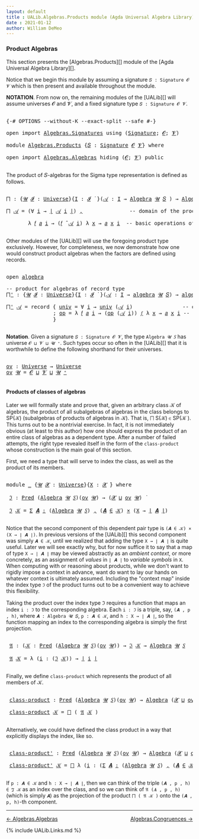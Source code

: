 ```yaml
---
layout: default
title : UALib.Algebras.Products module (Agda Universal Algebra Library)
date : 2021-01-12
author: William DeMeo
---
```



### <a id="product-algebras">Product Algebras</a>

This section presents the [Algebras.Products][] module of the [Agda Universal Algebra Library][].

Notice that we begin this module by assuming a signature `𝑆 : Signature 𝓞 𝓥` which is then present and available throughout the module.

**NOTATION**.  From now on, the remaining modules of the [UALib][] will assume universes 𝓞 and 𝓥, and a fixed signature type `𝑆 : Signature 𝓞 𝓥`.

<pre class="Agda">

<a id="587" class="Symbol">{-#</a> <a id="591" class="Keyword">OPTIONS</a> <a id="599" class="Pragma">--without-K</a> <a id="611" class="Pragma">--exact-split</a> <a id="625" class="Pragma">--safe</a> <a id="632" class="Symbol">#-}</a>

<a id="637" class="Keyword">open</a> <a id="642" class="Keyword">import</a> <a id="649" href="Algebras.Signatures.html" class="Module">Algebras.Signatures</a> <a id="669" class="Keyword">using</a> <a id="675" class="Symbol">(</a><a id="676" href="Algebras.Signatures.html#1299" class="Function">Signature</a><a id="685" class="Symbol">;</a> <a id="687" href="Prelude.Preliminaries.html#5595" class="Generalizable">𝓞</a><a id="688" class="Symbol">;</a> <a id="690" href="Universes.html#262" class="Generalizable">𝓥</a><a id="691" class="Symbol">)</a>

<a id="694" class="Keyword">module</a> <a id="701" href="Algebras.Products.html" class="Module">Algebras.Products</a> <a id="719" class="Symbol">{</a><a id="720" href="Algebras.Products.html#720" class="Bound">𝑆</a> <a id="722" class="Symbol">:</a> <a id="724" href="Algebras.Signatures.html#1299" class="Function">Signature</a> <a id="734" href="Prelude.Preliminaries.html#5595" class="Generalizable">𝓞</a> <a id="736" href="Universes.html#262" class="Generalizable">𝓥</a><a id="737" class="Symbol">}</a> <a id="739" class="Keyword">where</a>

<a id="746" class="Keyword">open</a> <a id="751" class="Keyword">import</a> <a id="758" href="Algebras.Algebras.html" class="Module">Algebras.Algebras</a> <a id="776" class="Keyword">hiding</a> <a id="783" class="Symbol">(</a><a id="784" href="Prelude.Preliminaries.html#5595" class="Generalizable">𝓞</a><a id="785" class="Symbol">;</a> <a id="787" href="Universes.html#262" class="Generalizable">𝓥</a><a id="788" class="Symbol">)</a> <a id="790" class="Keyword">public</a>

</pre>

The product of 𝑆-algebras for the Sigma type representation is defined as follows.

<pre class="Agda">

<a id="⨅"></a><a id="908" href="Algebras.Products.html#908" class="Function">⨅</a> <a id="910" class="Symbol">:</a> <a id="912" class="Symbol">{</a><a id="913" href="Algebras.Products.html#913" class="Bound">𝓤</a> <a id="915" href="Algebras.Products.html#915" class="Bound">𝓘</a> <a id="917" class="Symbol">:</a> <a id="919" href="Agda.Primitive.html#423" class="Postulate">Universe</a><a id="927" class="Symbol">}{</a><a id="929" href="Algebras.Products.html#929" class="Bound">I</a> <a id="931" class="Symbol">:</a> <a id="933" href="Algebras.Products.html#915" class="Bound">𝓘</a> <a id="935" href="Universes.html#403" class="Function Operator">̇</a> <a id="937" class="Symbol">}(</a><a id="939" href="Algebras.Products.html#939" class="Bound">𝒜</a> <a id="941" class="Symbol">:</a> <a id="943" href="Algebras.Products.html#929" class="Bound">I</a> <a id="945" class="Symbol">→</a> <a id="947" href="Algebras.Algebras.html#694" class="Function">Algebra</a> <a id="955" href="Algebras.Products.html#913" class="Bound">𝓤</a> <a id="957" href="Algebras.Products.html#720" class="Bound">𝑆</a> <a id="959" class="Symbol">)</a> <a id="961" class="Symbol">→</a> <a id="963" href="Algebras.Algebras.html#694" class="Function">Algebra</a> <a id="971" class="Symbol">(</a><a id="972" href="Algebras.Products.html#915" class="Bound">𝓘</a> <a id="974" href="Agda.Primitive.html#636" class="Primitive Operator">⊔</a> <a id="976" href="Algebras.Products.html#913" class="Bound">𝓤</a><a id="977" class="Symbol">)</a> <a id="979" href="Algebras.Products.html#720" class="Bound">𝑆</a>

<a id="982" href="Algebras.Products.html#908" class="Function">⨅</a> <a id="984" href="Algebras.Products.html#984" class="Bound">𝒜</a> <a id="986" class="Symbol">=</a> <a id="988" class="Symbol">(∀</a> <a id="991" href="Algebras.Products.html#991" class="Bound">i</a> <a id="993" class="Symbol">→</a> <a id="995" href="Prelude.Preliminaries.html#13518" class="Function Operator">∣</a> <a id="997" href="Algebras.Products.html#984" class="Bound">𝒜</a> <a id="999" href="Algebras.Products.html#991" class="Bound">i</a> <a id="1001" href="Prelude.Preliminaries.html#13518" class="Function Operator">∣</a><a id="1002" class="Symbol">)</a> <a id="1004" href="Prelude.Preliminaries.html#14513" class="InductiveConstructor Operator">,</a>               <a id="1020" class="Comment">-- domain of the product algebra</a>

       <a id="1061" class="Symbol">λ</a> <a id="1063" href="Algebras.Products.html#1063" class="Bound">𝑓</a> <a id="1065" href="Algebras.Products.html#1065" class="Bound">𝑎</a> <a id="1067" href="Algebras.Products.html#1067" class="Bound">i</a> <a id="1069" class="Symbol">→</a> <a id="1071" class="Symbol">(</a><a id="1072" href="Algebras.Products.html#1063" class="Bound">𝑓</a> <a id="1074" href="Algebras.Algebras.html#2991" class="Function Operator">̂</a> <a id="1076" href="Algebras.Products.html#984" class="Bound">𝒜</a> <a id="1078" href="Algebras.Products.html#1067" class="Bound">i</a><a id="1079" class="Symbol">)</a> <a id="1081" class="Symbol">λ</a> <a id="1083" href="Algebras.Products.html#1083" class="Bound">x</a> <a id="1085" class="Symbol">→</a> <a id="1087" href="Algebras.Products.html#1065" class="Bound">𝑎</a> <a id="1089" href="Algebras.Products.html#1083" class="Bound">x</a> <a id="1091" href="Algebras.Products.html#1067" class="Bound">i</a>  <a id="1094" class="Comment">-- basic operations of the product algebra</a>

</pre>

Other modules of the [UALib][] will use the foregoing product type exclusively.  However, for completeness, we now demonstrate how one would construct product algebras when the factors are defined using records.

<pre class="Agda">

<a id="1377" class="Keyword">open</a> <a id="1382" href="Algebras.Algebras.html#1844" class="Module">algebra</a>

<a id="1391" class="Comment">-- product for algebras of record type</a>
<a id="⨅&#39;"></a><a id="1430" href="Algebras.Products.html#1430" class="Function">⨅&#39;</a> <a id="1433" class="Symbol">:</a> <a id="1435" class="Symbol">{</a><a id="1436" href="Algebras.Products.html#1436" class="Bound">𝓤</a> <a id="1438" href="Algebras.Products.html#1438" class="Bound">𝓘</a> <a id="1440" class="Symbol">:</a> <a id="1442" href="Agda.Primitive.html#423" class="Postulate">Universe</a><a id="1450" class="Symbol">}{</a><a id="1452" href="Algebras.Products.html#1452" class="Bound">I</a> <a id="1454" class="Symbol">:</a> <a id="1456" href="Algebras.Products.html#1438" class="Bound">𝓘</a> <a id="1458" href="Universes.html#403" class="Function Operator">̇</a> <a id="1460" class="Symbol">}(</a><a id="1462" href="Algebras.Products.html#1462" class="Bound">𝒜</a> <a id="1464" class="Symbol">:</a> <a id="1466" href="Algebras.Products.html#1452" class="Bound">I</a> <a id="1468" class="Symbol">→</a> <a id="1470" href="Algebras.Algebras.html#1844" class="Record">algebra</a> <a id="1478" href="Algebras.Products.html#1436" class="Bound">𝓤</a> <a id="1480" href="Algebras.Products.html#720" class="Bound">𝑆</a><a id="1481" class="Symbol">)</a> <a id="1483" class="Symbol">→</a> <a id="1485" href="Algebras.Algebras.html#1844" class="Record">algebra</a> <a id="1493" class="Symbol">(</a><a id="1494" href="Algebras.Products.html#1438" class="Bound">𝓘</a> <a id="1496" href="Agda.Primitive.html#636" class="Primitive Operator">⊔</a> <a id="1498" href="Algebras.Products.html#1436" class="Bound">𝓤</a><a id="1499" class="Symbol">)</a> <a id="1501" href="Algebras.Products.html#720" class="Bound">𝑆</a>

<a id="1504" href="Algebras.Products.html#1430" class="Function">⨅&#39;</a> <a id="1507" href="Algebras.Products.html#1507" class="Bound">𝒜</a> <a id="1509" class="Symbol">=</a> <a id="1511" class="Keyword">record</a> <a id="1518" class="Symbol">{</a> <a id="1520" href="Algebras.Algebras.html#1942" class="Field">univ</a> <a id="1525" class="Symbol">=</a> <a id="1527" class="Symbol">∀</a> <a id="1529" href="Algebras.Products.html#1529" class="Bound">i</a> <a id="1531" class="Symbol">→</a> <a id="1533" href="Algebras.Algebras.html#1942" class="Field">univ</a> <a id="1538" class="Symbol">(</a><a id="1539" href="Algebras.Products.html#1507" class="Bound">𝒜</a> <a id="1541" href="Algebras.Products.html#1529" class="Bound">i</a><a id="1542" class="Symbol">)</a>                <a id="1559" class="Comment">-- domain</a>
               <a id="1584" class="Symbol">;</a> <a id="1586" href="Algebras.Algebras.html#1956" class="Field">op</a> <a id="1589" class="Symbol">=</a> <a id="1591" class="Symbol">λ</a> <a id="1593" href="Algebras.Products.html#1593" class="Bound">𝑓</a> <a id="1595" href="Algebras.Products.html#1595" class="Bound">𝑎</a> <a id="1597" href="Algebras.Products.html#1597" class="Bound">i</a> <a id="1599" class="Symbol">→</a> <a id="1601" class="Symbol">(</a><a id="1602" href="Algebras.Algebras.html#1956" class="Field">op</a> <a id="1605" class="Symbol">(</a><a id="1606" href="Algebras.Products.html#1507" class="Bound">𝒜</a> <a id="1608" href="Algebras.Products.html#1597" class="Bound">i</a><a id="1609" class="Symbol">))</a> <a id="1612" href="Algebras.Products.html#1593" class="Bound">𝑓</a> <a id="1614" class="Symbol">λ</a> <a id="1616" href="Algebras.Products.html#1616" class="Bound">x</a> <a id="1618" class="Symbol">→</a> <a id="1620" href="Algebras.Products.html#1595" class="Bound">𝑎</a> <a id="1622" href="Algebras.Products.html#1616" class="Bound">x</a> <a id="1624" href="Algebras.Products.html#1597" class="Bound">i</a> <a id="1626" class="Comment">-- basic operations</a>
               <a id="1661" class="Symbol">}</a>

</pre>



**Notation**. Given a signature `𝑆 : Signature 𝓞 𝓥`, the type `Algebra 𝓤 𝑆` has universe `𝓞 ⊔ 𝓥 ⊔ 𝓤 ⁺`.  Such types occur so often in the [UALib][] that it is worthwhile to define the following shorthand for their universes.

<pre class="Agda">

<a id="ov"></a><a id="1918" href="Algebras.Products.html#1918" class="Function">ov</a> <a id="1921" class="Symbol">:</a> <a id="1923" href="Agda.Primitive.html#423" class="Postulate">Universe</a> <a id="1932" class="Symbol">→</a> <a id="1934" href="Agda.Primitive.html#423" class="Postulate">Universe</a>
<a id="1943" href="Algebras.Products.html#1918" class="Function">ov</a> <a id="1946" href="Algebras.Products.html#1946" class="Bound">𝓤</a> <a id="1948" class="Symbol">=</a> <a id="1950" href="Algebras.Products.html#734" class="Bound">𝓞</a> <a id="1952" href="Agda.Primitive.html#636" class="Primitive Operator">⊔</a> <a id="1954" href="Algebras.Products.html#736" class="Bound">𝓥</a> <a id="1956" href="Agda.Primitive.html#636" class="Primitive Operator">⊔</a> <a id="1958" href="Algebras.Products.html#1946" class="Bound">𝓤</a> <a id="1960" href="Agda.Primitive.html#606" class="Primitive Operator">⁺</a>

</pre>



#### <a id="products-of-classes-of-algebras">Products of classes of algebras</a>

Later we will formally state and prove that, given an arbitrary class 𝒦 of algebras, the product of all subalgebras of algebras in the class belongs to SP(𝒦) (subalgebras of products of algebras in 𝒦). That is, ⨅ S(𝒦) ∈ SP(𝒦 ). This turns out to be a nontrivial exercise. In fact, it is not immediately obvious (at least to this author) how one should express the product of an entire class of algebras as a dependent type. After a number of failed attempts, the right type revealed itself in the form of the `class-product` whose construction is the main goal of this section.

First, we need a type that will serve to index the class, as well as the product of its members.

<pre class="Agda">

<a id="2750" class="Keyword">module</a> <a id="2757" href="Algebras.Products.html#2757" class="Module">_</a> <a id="2759" class="Symbol">{</a><a id="2760" href="Algebras.Products.html#2760" class="Bound">𝓤</a> <a id="2762" href="Algebras.Products.html#2762" class="Bound">𝓧</a> <a id="2764" class="Symbol">:</a> <a id="2766" href="Agda.Primitive.html#423" class="Postulate">Universe</a><a id="2774" class="Symbol">}{</a><a id="2776" href="Algebras.Products.html#2776" class="Bound">X</a> <a id="2778" class="Symbol">:</a> <a id="2780" href="Algebras.Products.html#2762" class="Bound">𝓧</a> <a id="2782" href="Universes.html#403" class="Function Operator">̇</a><a id="2783" class="Symbol">}</a> <a id="2785" class="Keyword">where</a>

 <a id="2793" href="Algebras.Products.html#2793" class="Function">ℑ</a> <a id="2795" class="Symbol">:</a> <a id="2797" href="Relations.Discrete.html#1408" class="Function">Pred</a> <a id="2802" class="Symbol">(</a><a id="2803" href="Algebras.Algebras.html#694" class="Function">Algebra</a> <a id="2811" href="Algebras.Products.html#2760" class="Bound">𝓤</a> <a id="2813" href="Algebras.Products.html#720" class="Bound">𝑆</a><a id="2814" class="Symbol">)(</a><a id="2816" href="Algebras.Products.html#1918" class="Function">ov</a> <a id="2819" href="Algebras.Products.html#2760" class="Bound">𝓤</a><a id="2820" class="Symbol">)</a> <a id="2822" class="Symbol">→</a> <a id="2824" class="Symbol">(</a><a id="2825" href="Algebras.Products.html#2762" class="Bound">𝓧</a> <a id="2827" href="Agda.Primitive.html#636" class="Primitive Operator">⊔</a> <a id="2829" href="Algebras.Products.html#1918" class="Function">ov</a> <a id="2832" href="Algebras.Products.html#2760" class="Bound">𝓤</a><a id="2833" class="Symbol">)</a> <a id="2835" href="Universes.html#403" class="Function Operator">̇</a>

 <a id="2839" href="Algebras.Products.html#2793" class="Function">ℑ</a> <a id="2841" href="Algebras.Products.html#2841" class="Bound">𝒦</a> <a id="2843" class="Symbol">=</a> <a id="2845" href="MGS-MLTT.html#3074" class="Function">Σ</a> <a id="2847" href="Algebras.Products.html#2847" class="Bound">𝑨</a> <a id="2849" href="MGS-MLTT.html#3074" class="Function">꞉</a> <a id="2851" class="Symbol">(</a><a id="2852" href="Algebras.Algebras.html#694" class="Function">Algebra</a> <a id="2860" href="Algebras.Products.html#2760" class="Bound">𝓤</a> <a id="2862" href="Algebras.Products.html#720" class="Bound">𝑆</a><a id="2863" class="Symbol">)</a> <a id="2865" href="MGS-MLTT.html#3074" class="Function">,</a> <a id="2867" class="Symbol">(</a><a id="2868" href="Algebras.Products.html#2847" class="Bound">𝑨</a> <a id="2870" href="Relations.Discrete.html#2407" class="Function Operator">∈</a> <a id="2872" href="Algebras.Products.html#2841" class="Bound">𝒦</a><a id="2873" class="Symbol">)</a> <a id="2875" href="MGS-MLTT.html#3515" class="Function Operator">×</a> <a id="2877" class="Symbol">(</a><a id="2878" href="Algebras.Products.html#2776" class="Bound">X</a> <a id="2880" class="Symbol">→</a> <a id="2882" href="Prelude.Preliminaries.html#13518" class="Function Operator">∣</a> <a id="2884" href="Algebras.Products.html#2847" class="Bound">𝑨</a> <a id="2886" href="Prelude.Preliminaries.html#13518" class="Function Operator">∣</a><a id="2887" class="Symbol">)</a>

</pre>

Notice that the second component of this dependent pair type is  `(𝑨 ∈ 𝒦) × (X → ∣ 𝑨 ∣)`. In previous versions of the [UALib][] this second component was simply `𝑨 ∈ 𝒦`, until we realized that adding the type `X → ∣ 𝑨 ∣` is quite useful. Later we will see exactly why, but for now suffice it to say that a map of type `X → ∣ 𝑨 ∣` may be viewed abstractly as an *ambient context*, or more concretely, as an assignment of *values* in `∣ 𝑨 ∣` to *variable symbols* in `X`.  When computing with or reasoning about products, while we don't want to rigidly impose a context in advance, want do want to lay our hands on whatever context is ultimately assumed.  Including the "context map" inside the index type `ℑ` of the product turns out to be a convenient way to achieve this flexibility.


Taking the product over the index type ℑ requires a function that maps an index `i : ℑ` to the corresponding algebra.  Each `i : ℑ` is a triple, say, `(𝑨 , p , h)`, where `𝑨 : Algebra 𝓤 𝑆`, `p : 𝑨 ∈ 𝒦`, and `h : X → ∣ 𝑨 ∣`, so the function mapping an index to the corresponding algebra is simply the first projection.

<pre class="Agda">

 <a id="4023" href="Algebras.Products.html#4023" class="Function">𝔄</a> <a id="4025" class="Symbol">:</a> <a id="4027" class="Symbol">(</a><a id="4028" href="Algebras.Products.html#4028" class="Bound">𝒦</a> <a id="4030" class="Symbol">:</a> <a id="4032" href="Relations.Discrete.html#1408" class="Function">Pred</a> <a id="4037" class="Symbol">(</a><a id="4038" href="Algebras.Algebras.html#694" class="Function">Algebra</a> <a id="4046" href="Algebras.Products.html#2760" class="Bound">𝓤</a> <a id="4048" href="Algebras.Products.html#720" class="Bound">𝑆</a><a id="4049" class="Symbol">)(</a><a id="4051" href="Algebras.Products.html#1918" class="Function">ov</a> <a id="4054" href="Algebras.Products.html#2760" class="Bound">𝓤</a><a id="4055" class="Symbol">))</a> <a id="4058" class="Symbol">→</a> <a id="4060" href="Algebras.Products.html#2793" class="Function">ℑ</a> <a id="4062" href="Algebras.Products.html#4028" class="Bound">𝒦</a> <a id="4064" class="Symbol">→</a> <a id="4066" href="Algebras.Algebras.html#694" class="Function">Algebra</a> <a id="4074" href="Algebras.Products.html#2760" class="Bound">𝓤</a> <a id="4076" href="Algebras.Products.html#720" class="Bound">𝑆</a>

 <a id="4080" href="Algebras.Products.html#4023" class="Function">𝔄</a> <a id="4082" href="Algebras.Products.html#4082" class="Bound">𝒦</a> <a id="4084" class="Symbol">=</a> <a id="4086" class="Symbol">λ</a> <a id="4088" class="Symbol">(</a><a id="4089" href="Algebras.Products.html#4089" class="Bound">i</a> <a id="4091" class="Symbol">:</a> <a id="4093" class="Symbol">(</a><a id="4094" href="Algebras.Products.html#2793" class="Function">ℑ</a> <a id="4096" href="Algebras.Products.html#4082" class="Bound">𝒦</a><a id="4097" class="Symbol">))</a> <a id="4100" class="Symbol">→</a> <a id="4102" href="Prelude.Preliminaries.html#13518" class="Function Operator">∣</a> <a id="4104" href="Algebras.Products.html#4089" class="Bound">i</a> <a id="4106" href="Prelude.Preliminaries.html#13518" class="Function Operator">∣</a>

</pre>

Finally, we define `class-product` which represents the product of all members of 𝒦.

<pre class="Agda">

 <a id="4222" href="Algebras.Products.html#4222" class="Function">class-product</a> <a id="4236" class="Symbol">:</a> <a id="4238" href="Relations.Discrete.html#1408" class="Function">Pred</a> <a id="4243" class="Symbol">(</a><a id="4244" href="Algebras.Algebras.html#694" class="Function">Algebra</a> <a id="4252" href="Algebras.Products.html#2760" class="Bound">𝓤</a> <a id="4254" href="Algebras.Products.html#720" class="Bound">𝑆</a><a id="4255" class="Symbol">)(</a><a id="4257" href="Algebras.Products.html#1918" class="Function">ov</a> <a id="4260" href="Algebras.Products.html#2760" class="Bound">𝓤</a><a id="4261" class="Symbol">)</a> <a id="4263" class="Symbol">→</a> <a id="4265" href="Algebras.Algebras.html#694" class="Function">Algebra</a> <a id="4273" class="Symbol">(</a><a id="4274" href="Algebras.Products.html#2762" class="Bound">𝓧</a> <a id="4276" href="Agda.Primitive.html#636" class="Primitive Operator">⊔</a> <a id="4278" href="Algebras.Products.html#1918" class="Function">ov</a> <a id="4281" href="Algebras.Products.html#2760" class="Bound">𝓤</a><a id="4282" class="Symbol">)</a> <a id="4284" href="Algebras.Products.html#720" class="Bound">𝑆</a>

 <a id="4288" href="Algebras.Products.html#4222" class="Function">class-product</a> <a id="4302" href="Algebras.Products.html#4302" class="Bound">𝒦</a> <a id="4304" class="Symbol">=</a> <a id="4306" href="Algebras.Products.html#908" class="Function">⨅</a> <a id="4308" class="Symbol">(</a> <a id="4310" href="Algebras.Products.html#4023" class="Function">𝔄</a> <a id="4312" href="Algebras.Products.html#4302" class="Bound">𝒦</a> <a id="4314" class="Symbol">)</a>

</pre>

Alternatively, we could have defined the class product in a way that explicitly displays the index, like so.

<pre class="Agda">

 <a id="4454" href="Algebras.Products.html#4454" class="Function">class-product&#39;</a> <a id="4469" class="Symbol">:</a> <a id="4471" href="Relations.Discrete.html#1408" class="Function">Pred</a> <a id="4476" class="Symbol">(</a><a id="4477" href="Algebras.Algebras.html#694" class="Function">Algebra</a> <a id="4485" href="Algebras.Products.html#2760" class="Bound">𝓤</a> <a id="4487" href="Algebras.Products.html#720" class="Bound">𝑆</a><a id="4488" class="Symbol">)(</a><a id="4490" href="Algebras.Products.html#1918" class="Function">ov</a> <a id="4493" href="Algebras.Products.html#2760" class="Bound">𝓤</a><a id="4494" class="Symbol">)</a> <a id="4496" class="Symbol">→</a> <a id="4498" href="Algebras.Algebras.html#694" class="Function">Algebra</a> <a id="4506" class="Symbol">(</a><a id="4507" href="Algebras.Products.html#2762" class="Bound">𝓧</a> <a id="4509" href="Agda.Primitive.html#636" class="Primitive Operator">⊔</a> <a id="4511" href="Algebras.Products.html#1918" class="Function">ov</a> <a id="4514" href="Algebras.Products.html#2760" class="Bound">𝓤</a><a id="4515" class="Symbol">)</a> <a id="4517" href="Algebras.Products.html#720" class="Bound">𝑆</a>

 <a id="4521" href="Algebras.Products.html#4454" class="Function">class-product&#39;</a> <a id="4536" href="Algebras.Products.html#4536" class="Bound">𝒦</a> <a id="4538" class="Symbol">=</a> <a id="4540" href="Algebras.Products.html#908" class="Function">⨅</a> <a id="4542" class="Symbol">λ</a> <a id="4544" class="Symbol">(</a><a id="4545" href="Algebras.Products.html#4545" class="Bound">i</a> <a id="4547" class="Symbol">:</a> <a id="4549" class="Symbol">(</a><a id="4550" href="MGS-MLTT.html#3074" class="Function">Σ</a> <a id="4552" href="Algebras.Products.html#4552" class="Bound">𝑨</a> <a id="4554" href="MGS-MLTT.html#3074" class="Function">꞉</a> <a id="4556" class="Symbol">(</a><a id="4557" href="Algebras.Algebras.html#694" class="Function">Algebra</a> <a id="4565" href="Algebras.Products.html#2760" class="Bound">𝓤</a> <a id="4567" href="Algebras.Products.html#720" class="Bound">𝑆</a><a id="4568" class="Symbol">)</a> <a id="4570" href="MGS-MLTT.html#3074" class="Function">,</a> <a id="4572" class="Symbol">(</a><a id="4573" href="Algebras.Products.html#4552" class="Bound">𝑨</a> <a id="4575" href="Relations.Discrete.html#2407" class="Function Operator">∈</a> <a id="4577" href="Algebras.Products.html#4536" class="Bound">𝒦</a><a id="4578" class="Symbol">)</a> <a id="4580" href="MGS-MLTT.html#3515" class="Function Operator">×</a> <a id="4582" class="Symbol">(</a><a id="4583" href="Algebras.Products.html#2776" class="Bound">X</a> <a id="4585" class="Symbol">→</a> <a id="4587" href="Prelude.Preliminaries.html#13518" class="Function Operator">∣</a> <a id="4589" href="Algebras.Products.html#4552" class="Bound">𝑨</a> <a id="4591" href="Prelude.Preliminaries.html#13518" class="Function Operator">∣</a><a id="4592" class="Symbol">)))</a> <a id="4596" class="Symbol">→</a> <a id="4598" href="Prelude.Preliminaries.html#13518" class="Function Operator">∣</a> <a id="4600" href="Algebras.Products.html#4545" class="Bound">i</a> <a id="4602" href="Prelude.Preliminaries.html#13518" class="Function Operator">∣</a>

</pre>

If `p : 𝑨 ∈ 𝒦` and `h : X → ∣ 𝑨 ∣`, then we can think of the triple `(𝑨 , p , h) ∈ ℑ 𝒦` as an index over the class, and so we can think of `𝔄 (𝑨 , p , h)` (which is simply `𝑨`) as the projection of the product `⨅ ( 𝔄 𝒦 )` onto the `(𝑨 , p, h)`-th component.





-----------------------

[← Algebras.Algebras](Algebras.Algebras.html)
<span style="float:right;">[Algebras.Congruences →](Algebras.Congruences.html)</span>

{% include UALib.Links.md %}
